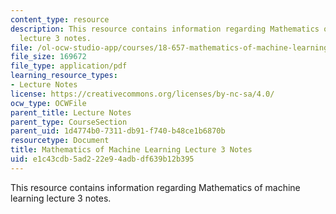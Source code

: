 ```yaml
---
content_type: resource
description: This resource contains information regarding Mathematics of machine learning
  lecture 3 notes.
file: /ol-ocw-studio-app/courses/18-657-mathematics-of-machine-learning-fall-2015/e1c43cdb5ad222e94adbdf639b12b395_MIT18_657F15_L3.pdf
file_size: 169672
file_type: application/pdf
learning_resource_types:
- Lecture Notes
license: https://creativecommons.org/licenses/by-nc-sa/4.0/
ocw_type: OCWFile
parent_title: Lecture Notes
parent_type: CourseSection
parent_uid: 1d4774b0-7311-db91-f740-b48ce1b6870b
resourcetype: Document
title: Mathematics of Machine Learning Lecture 3 Notes
uid: e1c43cdb-5ad2-22e9-4adb-df639b12b395
---
```

This resource contains information regarding Mathematics of machine learning lecture 3 notes.